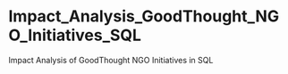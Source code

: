 # Impact_Analysis_GoodThought_NGO_Initiatives_SQL
Impact Analysis of GoodThought NGO Initiatives in SQL

